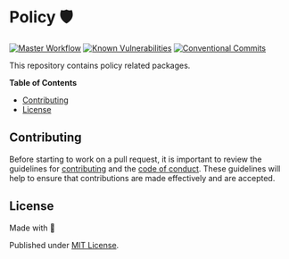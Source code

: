 # Policy 🛡️

[![Master Workflow][workflow-src]][workflow-href]
[![Known Vulnerabilities][snyk-src]][snyk-href]
[![Conventional Commits][conventional-src]][conventional-href]

This repository contains policy related packages.

**Table of Contents**
- [Contributing](#contributing)
- [License](#license)

## Contributing

Before starting to work on a pull request, it is important to review the guidelines for
[contributing](./CONTRIBUTING.md) and the [code of conduct](./CODE_OF_CONDUCT.md).
These guidelines will help to ensure that contributions are made effectively and are accepted.

## License

Made with 💚

Published under [MIT License](./LICENSE).

[workflow-src]: https://github.com/PrivateAIM/policy/actions/workflows/main.yml/badge.svg
[workflow-href]: https://github.com/PrivateAim/policy
[snyk-src]: https://snyk.io/test/github/PrivateAim/policy/badge.svg?targetFile=package.json
[snyk-href]: https://snyk.io/test/github/PrivateAim/policy?targetFile=package.json
[conventional-src]: https://img.shields.io/badge/Conventional%20Commits-1.0.0-%23FE5196?logo=conventionalcommits&logoColor=white
[conventional-href]: https://conventionalcommits.org
